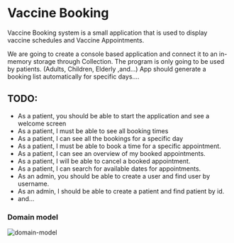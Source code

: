 # Vaccine Booking

Vaccine Booking system is a small application that is used to display vaccine schedules and Vaccine Appointments.

We are going to create a console based application and connect it to an in-memory storage through Collection.
The program is only going to be used by patients. (Adults, Children, Elderly ,and...)
App should generate a booking list automatically for specific days....

## TODO:
-  As a patient, you should be able to start the application and see a welcome screen
-  As a patient, I must be able to see all booking times
-  As a patient, I can see all the bookings for a specific day
-  As a patient, I must be able to book a time for a specific appointment.
-  As a patient, I can see an overview of my booked appointments.
-  As a patient, I will be able to cancel a booked appointment.
-  As a patient, I can search for available dates for appointments.
-  As an admin, you should be able to create a user and find user by username.
-  As an admin, I should be able to create a patient and find patient by id.
-  and...

### Domain model
![domain-model](/image/Sequencers.png)